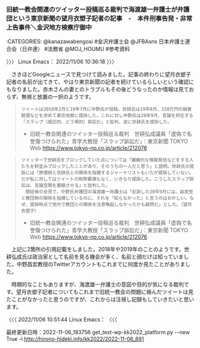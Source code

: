 ### 旧統一教会関連のツイッター投稿巡る裁判で海渡雄一弁護士が弁護団という東京新聞の望月衣塑子記者の記事　-　本件刑事告発・非常上告事件＼金沢地方検察庁御中

:CATEGORIES: @kanazawabengosi #金沢弁護士会 @JFBAsns 日本弁護士連合会（日弁連） #法務省 @MOJ_HOUMU #参考資料


〉〉〉 Linux Emacs： 2022/11/06 10:36:18 〉〉〉

　さきほどGoogleニュースで見つけて読みました。記事の終わりに望月衣塑子記者の名前が出てきて、やはり東京新聞の記者を続けているらしいという確認にもなりました。赤木さんの妻とのトラブルもその後どうなったのか情報は見ておらず、無視と放置の一択のようです。

> 
> ```
> ツイートは2018年2月と19年7月に中野氏が投稿。世耕氏は19年8月、150万円の損害賠償などを求めて東京地裁に提訴した。これに対し中野氏は20年9月、言論を抑圧する「スラップ（威圧的、どう喝的）訴訟だ」と批判、逆に世耕氏を提訴した。
> ```
> 
> - 旧統一教会関連のツイッター投稿巡る裁判　世耕弘成議員「虚偽で名誉傷つけられた」青学大教授「スラップ訴訟だ」：東京新聞 TOKYO Web https://www.tokyo-np.co.jp/article/212076
> 

> 
> ```
> ツイッターで世耕氏をブロックしていた点については「嫌韓的な情報発信などをする人たちを軒並みブロックしたことがあり、そのうちの一人だと思う」と説明。世耕氏の提訴には「原理研と世耕氏との関係を指摘するジャーナリストもいたが提訴していない。だが私に対してはツイートの削除要請もなく、いきなり提訴した。こうしたスラップ訴訟は、言論空間を萎縮させる」と批判した。
> 　閉廷後の会見で、中野氏弁護団の海渡雄一弁護士は「反訴した20年9月には、自民党と教団側の関係を指摘しているのに、それを『知らなかった』と言うのはおかしい。なぜ、提訴時点で党内で教団との関係を注意喚起しなかったかも疑問だ」とした。（望月衣塑子）
> ```
> 
> - 旧統一教会関連のツイッター投稿巡る裁判　世耕弘成議員「虚偽で名誉傷つけられた」青学大教授「スラップ訴訟だ」：東京新聞 TOKYO Web https://www.tokyo-np.co.jp/article/212076
> 
> 

　上記に2箇所の引用記載をしました。2018年や2019年のことのようです。世耕弘成氏は政治家として名前を見る機会が多く、名前と顔だけは知っていました。中野昌宏教授のTwitterアカウントもこれまでに何度か見たことがありました。

　時期的なこともありますが、海渡雄一弁護士の意図や目的が気になる裁判です。望月衣塑子記者についてもこれまで旧統一教会の問題に絡んだツイートは見たことがなかったと思うのですが、これからは注視し記録もしていきたいと思います。

〈〈〈 2022/11/06 10:51:44 Linux Emacs： 〈〈〈 



最終更新日時：2022-11-06_183756
get_text-wp-kk2022_platform.py --new True -l http://hirono-hideki.info/kk2022/2022-11-06_891
